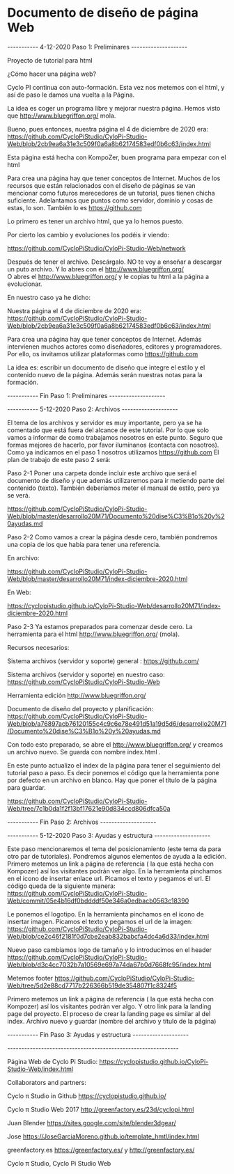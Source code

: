 # Documento de diseño de página Web


-----------  4-12-2020  Paso 1: Preliminares  --------------------

Proyecto de tutorial para html

¿Cómo hacer una página web? 

Cyclo PI continua con auto-formación. Esta vez nos metemos con el html, y así de paso le damos una vuelta a la Página.

La idea es coger un programa libre y mejorar nuestra página. Hemos visto que 
http://www.bluegriffon.org/  mola.

Bueno, pues entonces, nuestra página el 4 de diciembre de 2020 era:
https://github.com/CycloPiStudio/CyloPi-Studio-Web/blob/2cb9ea6a31e3c509f0a6a8b62174583edf0b6c63/index.html

Esta página está hecha con KompoZer, buen programa para empezar con el html

Para crea una página hay que tener conceptos de Internet. Muchos de los recursos que están relacionados con el diseño de páginas  se van mencionar como futuros merecedores de un tutorial, pues tienen chicha suficiente.  Adelantamos que  puntos como servidor, dominio  y cosas de estas, lo son.  También lo es https://github.com 

Lo primero es tener un archivo html, que ya lo hemos puesto.

Por cierto los cambio y evoluciones los podéis ir viendo:

https://github.com/CycloPiStudio/CyloPi-Studio-Web/network 


Después de tener el archivo. Descárgalo. NO te voy a enseñar a descargar un puto archivo.
Y lo abres con el http://www.bluegriffon.org/  
O abres el http://www.bluegriffon.org/   y le copias tu html a la página a evolucionar.

En nuestro caso ya he dicho:

Nuestra página el 4 de diciembre de 2020 era:
https://github.com/CycloPiStudio/CyloPi-Studio-Web/blob/2cb9ea6a31e3c509f0a6a8b62174583edf0b6c63/index.html

Para crea una página hay que tener conceptos de Internet.  Además intervienen muchos actores como diseñadores, editores y programadores. Por ello, os invitamos utilizar plataformas como https://github.com 

La idea es: escribir un documento de  diseño que integre el estilo y el contenido nuevo de la página. Además serán nuestras notas para la formación.


-----------  Fin  Paso 1: Preliminares  --------------------

-----------  5-12-2020  Paso 2: Archivos  --------------------

El tema de los archivos y servidor es muy importante, pero ya se ha comentado que está fuera del alcance de este tutorial. Por lo que solo vamos a informar de como trabajamos nosotros en este punto. Seguro que formas mejores de hacerlo, por favor ilumínanos (contacta con nosotros). 
Como ya  indicamos en el paso 1 nosotros utilizamos https://github.com
El plan de trabajo de este paso 2 será:

Paso 2-1 Poner una carpeta donde incluir este archivo que será el documento de diseño y que además utilizaremos para ir metiendo parte del contenido (texto). También deberíamos meter el manual de estilo, pero ya se verá.

https://github.com/CycloPiStudio/CyloPi-Studio-Web/blob/master/desarrollo20M71/Documento%20dise%C3%B1o%20y%20ayudas.md 

Paso 2-2 Como vamos a crear la página desde cero, también pondremos una copia de los que había para tener una referencia.

En archivo:

https://github.com/CycloPiStudio/CyloPi-Studio-Web/blob/master/desarrollo20M71/index-diciembre-2020.html 

En Web:

https://cyclopistudio.github.io/CyloPi-Studio-Web/desarrollo20M71/index-diciembre-2020.html 


Paso 2-3 Ya estamos preparados para comenzar desde cero. La herramienta  para el html  http://www.bluegriffon.org/ (mola).

Recursos necesarios:

Sistema archivos (servidor y soporte) general : https://github.com/ 

Sistema archivos (servidor y soporte) en nuestro caso:  https://github.com/CycloPiStudio/CyloPi-Studio-Web 

Herramienta edición  http://www.bluegriffon.org/ 

Documento de diseño del proyecto y planificación: https://github.com/CycloPiStudio/CyloPi-Studio-Web/blob/a76897acb76120155c4c9c6e78e491d51a19d5d6/desarrollo20M71/Documento%20dise%C3%B1o%20y%20ayudas.md 

Con todo esto preparado, se abre el http://www.bluegriffon.org/ y creamos un archivo nuevo. Se guarda con nombre index.html .

En este punto actualizo el index de la página para tener el seguimiento del tutorial paso a paso. Es decir ponemos el código que la herramienta pone por defecto en un archivo en blanco. Hay que poner el título de la página para guardar.

https://github.com/CycloPiStudio/CyloPi-Studio-Web/tree/7c1b0da1f2f13bf17621e90d834ccd806dfca50a 

-----------  Fin  Paso 2: Archivos --------------------

-----------  5-12-2020  Paso 3: Ayudas y estructura  --------------------

Este paso mencionaremos el tema del posicionamiento (este tema da para otro par de tutoriales). Pondremos algunos elementos de ayuda a la edición. Primero metemos un link a página de referencia ( la que está hecha con Kompozer) así los visitantes podrán ver algo.
En la herramienta pinchamos en el icono de insertar enlace url. Picamos el texto y pegamos el url.
El código queda de la siguiente manera:  
https://github.com/CycloPiStudio/CyloPi-Studio-Web/commit/05e4b16df0bddddf50e346a0edbacb0563c18390

Le ponemos el logotipo. En la herramienta pinchamos en el icono de insertar imagen. Picamos el texto y pegamos el url de la imagen: 
https://github.com/CycloPiStudio/CyloPi-Studio-Web/blob/ce2c46f2181f0d7cbe2eab832babcfa4dc4a6d33/index.html 

Nuevo paso cambiamos logo de tamaño y lo introducimos en el header  https://github.com/CycloPiStudio/CyloPi-Studio-Web/blob/d3c4cc7032b7a10569e697a74da67b0d7668fc95/index.html 

Metemos footer https://github.com/CycloPiStudio/CyloPi-Studio-Web/tree/5d2e88cd7717b226366b519de354807f1c8324f5 

Primero  metemos  un link a página de referencia ( la que está hecha con Kompozer) así los visitantes podrán ver algo.
Y otro link para la landing page del proyecto. El proceso de crear la landing page es similar al del index.  Archivo nuevo y guardar (nombre del archivo y título de la página)


-----------  Fin  Paso 3: Ayudas y estructura  --------------------

*-*-*-*-*-*-*-*-*-*-*-*-*-*-*-*-*-*-*-*-*-*-*-*-*-*-*-*-*-*-*-*-*-*-*-*-*-*-*-*-*-*-*-*-*-*-*-*-*-*-*-*-*-*-*-*-*-*-*-*-*-*

Página Web de Cyclo Pi Studio: https://cyclopistudio.github.io/CyloPi-Studio-Web/index.html

Collaborators and partners:

Cyclo π Studio in Github https://cyclopistudio.github.io/

Cyclo π Studio Web 2017 http://greenfactory.es/23d/cyclopi.html

Juan Blender https://sites.google.com/site/blender3dgear/

Jose https://JoseGarciaMoreno.github.io/template_hmtl/index.html 

greenfactory.es https://greenfactory.es/ y http://greenfactory.es/

Cyclo π Studio, Cyclo Pi Studio Web

